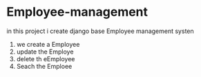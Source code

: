 # Employee-management

in this project i create django base Employee management systen 


1. we create a Employee
2. update the Employe
3. delete th eEmployee
4. Seach the Emploee
